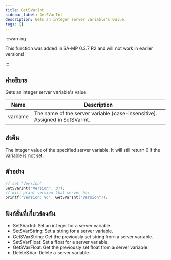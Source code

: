 ```yaml
---
title: GetSVarInt
sidebar_label: GetSVarInt
description: Gets an integer server variable's value.
tags: []
---
```


:::warning

This function was added in SA-MP 0.3.7 R2 and will not work in earlier versions!

:::

## คำอธิบาย

Gets an integer server variable's value.

| Name    | Description                                                                 |
| ------- | --------------------------------------------------------------------------- |
| varname | The name of the server variable (case-insensitive). Assigned in SetSVarInt. |

## ส่งคืน

The integer value of the specified server variable. It will still return 0 if the variable is not set.

## ตัวอย่าง

```c
// set "Version"
SetSVarInt("Version", 37);
// will print version that server has
printf("Version: %d", GetSVarInt("Version"));
```

## ฟังก์ชั่นที่เกี่ยวข้องกัน

- SetSVarInt: Set an integer for a server variable.
- SetSVarString: Set a string for a server variable.
- GetSVarString: Get the previously set string from a server variable.
- SetSVarFloat: Set a float for a server variable.
- GetSVarFloat: Get the previously set float from a server variable.
- DeleteSVar: Delete a server variable.
